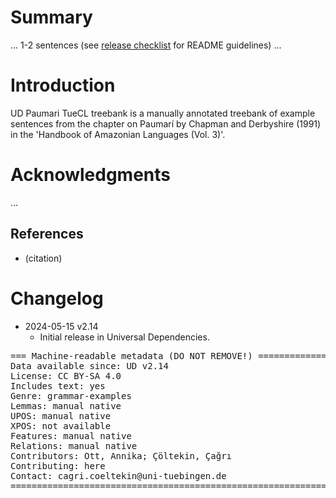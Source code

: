 # Summary

... 1-2 sentences (see [release checklist](http://universaldependencies.org/release_checklist.html#the-readme-file) for README guidelines) ...


# Introduction

UD Paumari TueCL treebank is a manually annotated treebank of example sentences from the chapter on Paumarí by Chapman and Derbyshire (1991) in the 'Handbook of Amazonian Languages (Vol. 3)'.


# Acknowledgments

...

## References

* (citation)


# Changelog

* 2024-05-15 v2.14
  * Initial release in Universal Dependencies.


<pre>
=== Machine-readable metadata (DO NOT REMOVE!) ================================
Data available since: UD v2.14
License: CC BY-SA 4.0
Includes text: yes
Genre: grammar-examples
Lemmas: manual native
UPOS: manual native
XPOS: not available
Features: manual native
Relations: manual native
Contributors: Ott, Annika; Çöltekin, Çağrı
Contributing: here
Contact: cagri.coeltekin@uni-tuebingen.de
===============================================================================
</pre>
